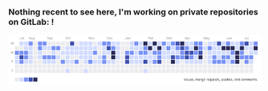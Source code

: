 ### Nothing recent to see here, I'm working on private repositories on GitLab: !

![Gitlab screenshot](https://github.com/laurentperroteau/laurentperroteau/blob/main/gitlab.png "Gitab")
